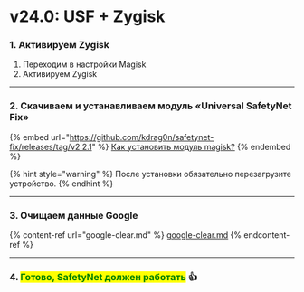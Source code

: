 # v24.0: USF + Zygisk

### **1. Активируем Zygisk**

1. Переходим в настройки Magisk
2. Активируем Zygisk

***

### **2. Скачиваем и устанавливаем модуль «Universal SafetyNet Fix»**

{% embed url="https://github.com/kdrag0n/safetynet-fix/releases/tag/v2.2.1" %}
[Как установить модуль magisk?](../../inst/install-mg-module.md)
{% endembed %}

{% hint style="warning" %}
После установки обязательно перезагрузите устройство.
{% endhint %}

***

### **3. Очищаем данные Google**

{% content-ref url="google-clear.md" %}
[google-clear.md](google-clear.md)
{% endcontent-ref %}

***

### **4. **<mark style="color:green;">**Готово, SafetyNet должен работать**</mark>** 👍**
